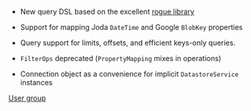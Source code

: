 * New query DSL based on the excellent [rogue library](https://github.com/foursquare/rogue)
* Support for mapping Joda ``DateTime`` and Google ``BlobKey`` properties
* Query support for limits, offsets, and efficient keys-only queries.

* ``FilterOps`` deprecated (``PropertyMapping`` mixes in operations)
* Connection object as a convenience for implicit ``DatastoreService`` instances

[User group](http://groups.google.com/group/highchair-user) 
